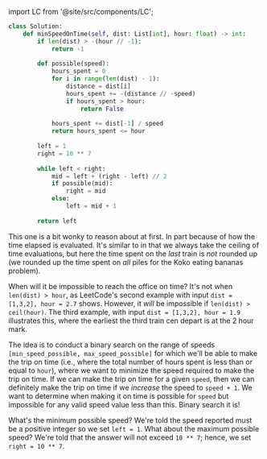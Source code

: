 import LC from '@site/src/components/LC';

```python
class Solution:
    def minSpeedOnTime(self, dist: List[int], hour: float) -> int:
        if len(dist) > -(hour // -1):
            return -1
        
        def possible(speed):
            hours_spent = 0
            for i in range(len(dist) - 1):
                distance = dist[i]
                hours_spent += -(distance // -speed)
                if hours_spent > hour:
                    return False
                
            hours_spent += dist[-1] / speed
            return hours_spent <= hour
        
        left = 1
        right = 10 ** 7
        
        while left < right:
            mid = left + (right - left) // 2
            if possible(mid):
                right = mid
            else:
                left = mid + 1
                
        return left
```

This one is a bit wonky to reason about at first. In part because of how the time elapsed is evaluated. It's similar to <LC id='875' type='long' ></LC> in that we always take the ceiling of time evaluations, but here the time spent on the *last* train is *not* rounded up (we rounded up the time spent on *all* piles for the Koko eating bananas problem).

When will it be impossible to reach the office on time? It's not when `len(dist) > hour`, as LeetCode's second example with input `dist = [1,3,2], hour = 2.7` shows. However, it *will* be impossible if `len(dist) > ceil(hour)`. The third example, with input `dist = [1,3,2], hour = 1.9` illustrates this, where the earliest the third train cen depart is at the 2 hour mark.

The idea is to conduct a binary search on the range of speeds `[min_speed_possible, max_speed_possible]` for which we'll be able to make the trip on time (i.e., where the total number of hours spent is less than or equal to `hour`), where we want to minimize the speed required to make the trip on time. If we can make the trip on time for a given `speed`, then we can definitely make the trip on time if we *increase* the speed to `speed + 1`. We want to determine when making it on time is possible for `speed` but impossible for any valid speed value less than this. Binary search it is!

What's the minimum possible speed? We're told the speed reported must be a positive integer so we set `left = 1`. What about the maximum possible speed? We're told that the answer will not exceed `10 ** 7`; hence, we set `right = 10 ** 7`.
